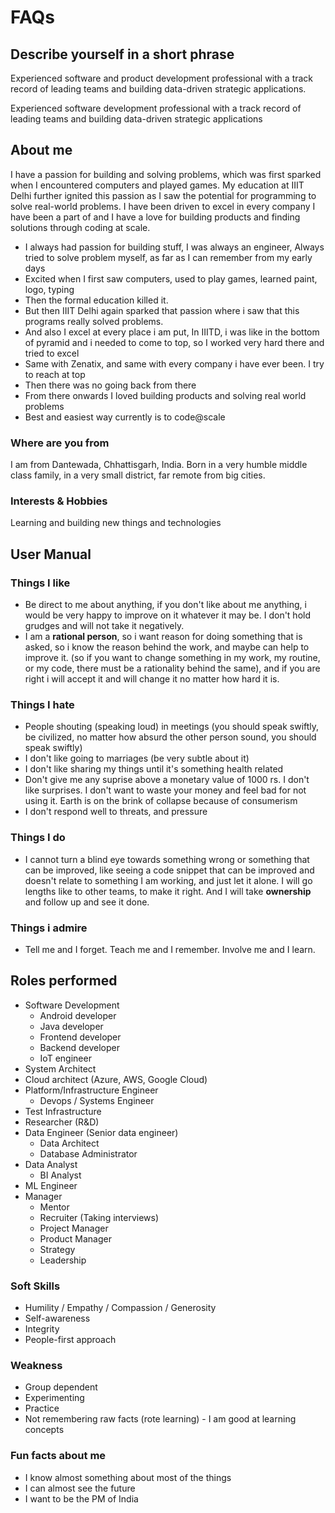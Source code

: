 # FAQs

## Describe yourself in a short phrase

Experienced software and product development professional with a track record of leading teams and building data-driven strategic applications.

Experienced software development professional with a track record of leading teams and building data-driven strategic applications

## About me

I have a passion for building and solving problems, which was first sparked when I encountered computers and played games. My education at IIIT Delhi further ignited this passion as I saw the potential for programming to solve real-world problems. I have been driven to excel in every company I have been a part of and I have a love for building products and finding solutions through coding at scale.

- I always had passion for building stuff, I was always an engineer, Always tried to solve problem myself, as far as I can remember from my early days
- Excited when I first saw computers, used to play games, learned paint, logo, typing
- Then the formal education killed it.
- But then IIIT Delhi again sparked that passion where i saw that this programs really solved problems.
- And also I excel at every place i am put, In IIITD, i was like in the bottom of pyramid and i needed to come to top, so I worked very hard there and tried to excel
- Same with Zenatix, and same with every company i have ever been. I try to reach at top
- Then there was no going back from there
- From there onwards I loved building products and solving real world problems
- Best and easiest way currently is to code@scale

### Where are you from

I am from Dantewada, Chhattisgarh, India. Born in a very humble middle class family, in a very small district, far remote from big cities.

### Interests & Hobbies

Learning and building new things and technologies

## User Manual

### Things I like

- Be direct to me about anything, if you don't like about me anything, i would be very happy to improve on it whatever it may be. I don't hold grudges and will not take it negatively.
- I am a **rational person**, so i want reason for doing something that is asked, so i know the reason behind the work, and maybe can help to improve it. (so if you want to change something in my work, my routine, or my code, there must be a rationality behind the same), and if you are right i will accept it and will change it no matter how hard it is.

### Things I hate

- People shouting (speaking loud) in meetings (you should speak swiftly, be civilized, no matter how absurd the other person sound, you should speak swiftly)
- I don't like going to marriages (be very subtle about it)
- I don't like sharing my things until it's something health related
- Don't give me any suprise above a monetary value of 1000 rs. I don't like surprises. I don't want to waste your money and feel bad for not using it. Earth is on the brink of collapse because of consumerism
- I don't respond well to threats, and pressure

### Things I do

- I cannot turn a blind eye towards something wrong or something that can be improved, like seeing a code snippet that can be improved and doesn't relate to something I am working, and just let it alone. I will go lengths like to other teams, to make it right. And I will take **ownership** and follow up and see it done.

### Things i admire

- Tell me and I forget. Teach me and I remember. Involve me and I learn.

## Roles performed

- Software Development
  - Android developer
  - Java developer
  - Frontend developer
  - Backend developer
  - IoT engineer
- System Architect
- Cloud architect (Azure, AWS, Google Cloud)
- Platform/Infrastructure Engineer
  - Devops / Systems Engineer
- Test Infrastructure
- Researcher (R&D)
- Data Engineer (Senior data engineer)
  - Data Architect
  - Database Administrator
- Data Analyst
  - BI Analyst
- ML Engineer
- Manager
  - Mentor
  - Recruiter (Taking interviews)
  - Project Manager
  - Product Manager
  - Strategy
  - Leadership

### Soft Skills

- Humility / Empathy / Compassion / Generosity
- Self-awareness
- Integrity
- People-first approach

### Weakness

- Group dependent
- Experimenting
- Practice
- Not remembering raw facts (rote learning) - I am good at learning concepts

### Fun facts about me

- I know almost something about most of the things
- I can almost see the future
- I want to be the PM of India
